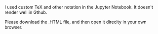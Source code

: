 I used custom TeX and other notation in the Jupyter Notebook. It doesn't render well in Gthub.

Please download the .HTML file, and then open it direclty in your own browser.
